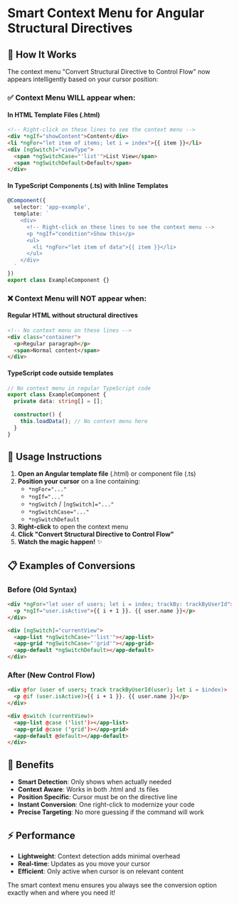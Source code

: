 # Smart Context Menu for Angular Structural Directives

## 🎯 **How It Works**

The context menu "Convert Structural Directive to Control Flow" now appears intelligently based on your cursor position:

### ✅ **Context Menu WILL appear when:**

#### In HTML Template Files (.html)
```html
<!-- Right-click on these lines to see the context menu -->
<div *ngIf="showContent">Content</div>
<li *ngFor="let item of items; let i = index">{{ item }}</li>
<div [ngSwitch]="viewType">
  <span *ngSwitchCase="'list'">List View</span>
  <span *ngSwitchDefault>Default</span>
</div>
```

#### In TypeScript Components (.ts) with Inline Templates
```typescript
@Component({
  selector: 'app-example',
  template: `
    <div>
      <!-- Right-click on these lines to see the context menu -->
      <p *ngIf="condition">Show this</p>
      <ul>
        <li *ngFor="let item of data">{{ item }}</li>
      </ul>
    </div>
  `
})
export class ExampleComponent {}
```

### ❌ **Context Menu will NOT appear when:**

#### Regular HTML without structural directives
```html
<!-- No context menu on these lines -->
<div class="container">
  <p>Regular paragraph</p>
  <span>Normal content</span>
</div>
```

#### TypeScript code outside templates
```typescript
// No context menu in regular TypeScript code
export class ExampleComponent {
  private data: string[] = [];
  
  constructor() {
    this.loadData(); // No context menu here
  }
}
```

## 🚀 **Usage Instructions**

1. **Open an Angular template file** (.html) or component file (.ts)
2. **Position your cursor** on a line containing:
   - `*ngFor="..."`
   - `*ngIf="..."`
   - `*ngSwitch` / `[ngSwitch]="..."`
   - `*ngSwitchCase="..."`
   - `*ngSwitchDefault`
3. **Right-click** to open the context menu
4. **Click "Convert Structural Directive to Control Flow"**
5. **Watch the magic happen!** ✨

## 📋 **Examples of Conversions**

### Before (Old Syntax)
```html
<div *ngFor="let user of users; let i = index; trackBy: trackByUserId">
  <p *ngIf="user.isActive">{{ i + 1 }}. {{ user.name }}</p>
</div>

<div [ngSwitch]="currentView">
  <app-list *ngSwitchCase="'list'"></app-list>
  <app-grid *ngSwitchCase="'grid'"></app-grid>
  <app-default *ngSwitchDefault></app-default>
</div>
```

### After (New Control Flow)
```html
<div @for (user of users; track trackByUserId(user); let i = $index)>
  <p @if (user.isActive)>{{ i + 1 }}. {{ user.name }}</p>
</div>

<div @switch (currentView)>
  <app-list @case ('list')></app-list>
  <app-grid @case ('grid')></app-grid>
  <app-default @default></app-default>
</div>
```

## 🎉 **Benefits**

- **Smart Detection**: Only shows when actually needed
- **Context Aware**: Works in both .html and .ts files
- **Position Specific**: Cursor must be on the directive line
- **Instant Conversion**: One right-click to modernize your code
- **Precise Targeting**: No more guessing if the command will work

## ⚡ **Performance**

- **Lightweight**: Context detection adds minimal overhead
- **Real-time**: Updates as you move your cursor
- **Efficient**: Only active when cursor is on relevant content

The smart context menu ensures you always see the conversion option exactly when and where you need it!